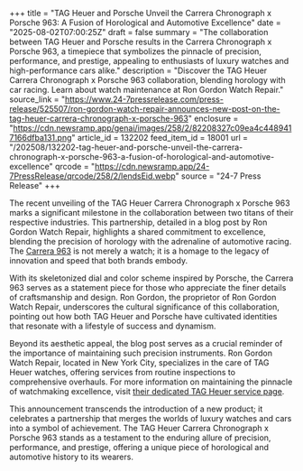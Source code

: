 +++
title = "TAG Heuer and Porsche Unveil the Carrera Chronograph x Porsche 963: A Fusion of Horological and Automotive Excellence"
date = "2025-08-02T07:00:25Z"
draft = false
summary = "The collaboration between TAG Heuer and Porsche results in the Carrera Chronograph x Porsche 963, a timepiece that symbolizes the pinnacle of precision, performance, and prestige, appealing to enthusiasts of luxury watches and high-performance cars alike."
description = "Discover the TAG Heuer Carrera Chronograph x Porsche 963 collaboration, blending horology with car racing. Learn about watch maintenance at Ron Gordon Watch Repair."
source_link = "https://www.24-7pressrelease.com/press-release/525507/ron-gordon-watch-repair-announces-new-post-on-the-tag-heuer-carrera-chronograph-x-porsche-963"
enclosure = "https://cdn.newsramp.app/genai/images/258/2/82208327c09ea4c4489417166dfba131.png"
article_id = 132202
feed_item_id = 18001
url = "/202508/132202-tag-heuer-and-porsche-unveil-the-carrera-chronograph-x-porsche-963-a-fusion-of-horological-and-automotive-excellence"
qrcode = "https://cdn.newsramp.app/24-7PressRelease/qrcode/258/2/lendsEid.webp"
source = "24-7 Press Release"
+++

<p>The recent unveiling of the TAG Heuer Carrera Chronograph x Porsche 963 marks a significant milestone in the collaboration between two titans of their respective industries. This partnership, detailed in a blog post by Ron Gordon Watch Repair, highlights a shared commitment to excellence, blending the precision of horology with the adrenaline of automotive racing. The <a href='https://www.rongordonwatches.com/2025/07/tag-heuer-3/' rel='nofollow' target='_blank'>Carrera 963</a> is not merely a watch; it is a homage to the legacy of innovation and speed that both brands embody.</p><p>With its skeletonized dial and color scheme inspired by Porsche, the Carrera 963 serves as a statement piece for those who appreciate the finer details of craftsmanship and design. Ron Gordon, the proprietor of Ron Gordon Watch Repair, underscores the cultural significance of this collaboration, pointing out how both TAG Heuer and Porsche have cultivated identities that resonate with a lifestyle of success and dynamism.</p><p>Beyond its aesthetic appeal, the blog post serves as a crucial reminder of the importance of maintaining such precision instruments. Ron Gordon Watch Repair, located in New York City, specializes in the care of TAG Heuer watches, offering services from routine inspections to comprehensive overhauls. For more information on maintaining the pinnacle of watchmaking excellence, visit <a href='https://www.rongordonwatches.com/tag-heuer/' rel='nofollow' target='_blank'>their dedicated TAG Heuer service page</a>.</p><p>This announcement transcends the introduction of a new product; it celebrates a partnership that merges the worlds of luxury watches and cars into a symbol of achievement. The TAG Heuer Carrera Chronograph x Porsche 963 stands as a testament to the enduring allure of precision, performance, and prestige, offering a unique piece of horological and automotive history to its wearers.</p>
